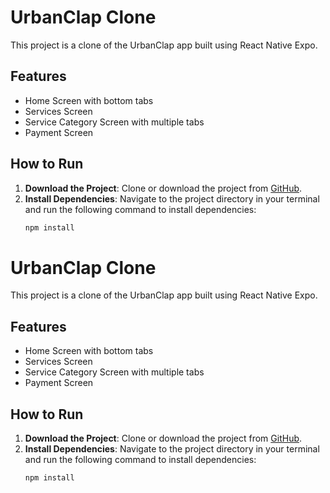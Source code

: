 # UrbanClap Clone

This project is a clone of the UrbanClap app built using React Native Expo.

## Features

- Home Screen with bottom tabs
- Services Screen
- Service Category Screen with multiple tabs
- Payment Screen

## How to Run

1. **Download the Project**: Clone or download the project from [GitHub](https://github.com/bhushanmunjal4/urbanClap-clone.git).
2. **Install Dependencies**: Navigate to the project directory in your terminal and run the following command to install dependencies:
   ```bash
   npm install
   ```

# UrbanClap Clone

This project is a clone of the UrbanClap app built using React Native Expo.

## Features

- Home Screen with bottom tabs
- Services Screen
- Service Category Screen with multiple tabs
- Payment Screen

## How to Run

1. **Download the Project**: Clone or download the project from [GitHub](https://github.com/bhushanmunjal4/urbanClap-clone.git).
2. **Install Dependencies**: Navigate to the project directory in your terminal and run the following command to install dependencies:
   ```bash
   npm install
   ```
